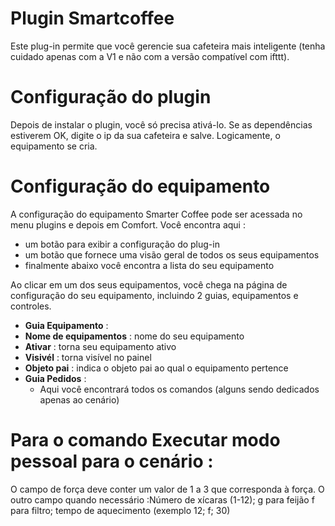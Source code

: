 # Plugin Smartcoffee

Este plug-in permite que você gerencie sua cafeteira mais inteligente (tenha cuidado apenas com a V1 e não com a versão compatível com ifttt).

# Configuração do plugin 

Depois de instalar o plugin, você só precisa ativá-lo. Se as dependências estiverem OK, digite o ip da sua cafeteira e salve. Logicamente, o equipamento se cria.

# Configuração do equipamento

A configuração do equipamento Smarter Coffee pode ser acessada no menu plugins e depois em Comfort. Você encontra aqui :

-   um botão para exibir a configuração do plug-in
-   um botão que fornece uma visão geral de todos os seus equipamentos
-   finalmente abaixo você encontra a lista do seu equipamento

Ao clicar em um dos seus equipamentos, você chega na página de configuração do seu equipamento, incluindo 2 guias, equipamentos e controles.

-   **Guia Equipamento** :
-   **Nome de equipamentos** : nome do seu equipamento
-   **Ativar** : torna seu equipamento ativo
-   **Visivél** : torna visível no painel
-   **Objeto pai** : indica o objeto pai ao qual o equipamento pertence
-   **Guia Pedidos** :
    -  Aqui você encontrará todos os comandos (alguns sendo dedicados apenas ao cenário)

#  Para o comando Executar modo pessoal para o cenário :

O campo de força deve conter um valor de 1 a 3 que corresponda à força. O outro campo quando necessário  :Número de xícaras (1-12); g para feijão f para filtro; tempo de aquecimento (exemplo 12; f; 30)


